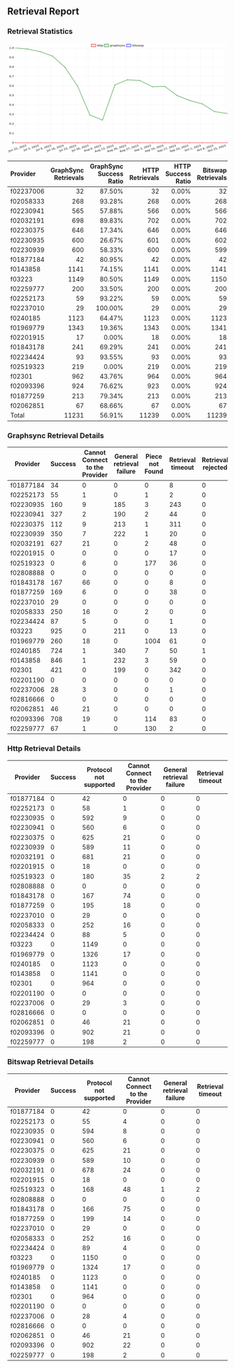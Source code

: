 ## Retrieval Report
### Retrieval Statistics
<img src="https://raw.githubusercontent.com/data-preservation-programs/filplus-checker-assets/main/filecoin-project/filecoin-plus-large-datasets/issues/2054/1697613673899.png"/>

| Provider  | GraphSync Retrievals | GraphSync Success Ratio | HTTP Retrievals | HTTP Success Ratio | Bitswap Retrievals | Bitswap Success Ratio |
| :-------- | -------------------: | ----------------------: | --------------: | -----------------: | -----------------: | --------------------: |
| f02237006 |                   32 |                  87.50% |              32 |              0.00% |                 32 |                 0.00% |
| f02058333 |                  268 |                  93.28% |             268 |              0.00% |                268 |                 0.00% |
| f02230941 |                  565 |                  57.88% |             566 |              0.00% |                566 |                 0.00% |
| f02032191 |                  698 |                  89.83% |             702 |              0.00% |                702 |                 0.00% |
| f02230375 |                  646 |                  17.34% |             646 |              0.00% |                646 |                 0.00% |
| f02230935 |                  600 |                  26.67% |             601 |              0.00% |                602 |                 0.00% |
| f02230939 |                  600 |                  58.33% |             600 |              0.00% |                599 |                 0.00% |
| f01877184 |                   42 |                  80.95% |              42 |              0.00% |                 42 |                 0.00% |
| f0143858  |                 1141 |                  74.15% |            1141 |              0.00% |               1141 |                 0.00% |
| f03223    |                 1149 |                  80.50% |            1149 |              0.00% |               1150 |                 0.00% |
| f02259777 |                  200 |                  33.50% |             200 |              0.00% |                200 |                 0.00% |
| f02252173 |                   59 |                  93.22% |              59 |              0.00% |                 59 |                 0.00% |
| f02237010 |                   29 |                 100.00% |              29 |              0.00% |                 29 |                 0.00% |
| f0240185  |                 1123 |                  64.47% |            1123 |              0.00% |               1123 |                 0.00% |
| f01969779 |                 1343 |                  19.36% |            1343 |              0.00% |               1341 |                 0.00% |
| f02201915 |                   17 |                   0.00% |              18 |              0.00% |                 18 |                 0.00% |
| f01843178 |                  241 |                  69.29% |             241 |              0.00% |                241 |                 0.00% |
| f02234424 |                   93 |                  93.55% |              93 |              0.00% |                 93 |                 0.00% |
| f02519323 |                  219 |                   0.00% |             219 |              0.00% |                219 |                 0.00% |
| f02301    |                  962 |                  43.76% |             964 |              0.00% |                964 |                 0.00% |
| f02093396 |                  924 |                  76.62% |             923 |              0.00% |                924 |                 0.00% |
| f01877259 |                  213 |                  79.34% |             213 |              0.00% |                213 |                 0.00% |
| f02062851 |                   67 |                  68.66% |              67 |              0.00% |                 67 |                 0.00% |
| Total     |                11231 |                  56.91% |           11239 |              0.00% |              11239 |                 0.00% |

### Graphsync Retrieval Details
| Provider  | Success | Cannot Connect to the Provider | General retrieval failure | Piece not Found | Retrieval timeout | Retrieval rejected |
| --------- | ------- | ------------------------------ | ------------------------- | --------------- | ----------------- | ------------------ |
| f01877184 | 34      | 0                              | 0                         | 0               | 8                 | 0                  |
| f02252173 | 55      | 1                              | 0                         | 1               | 2                 | 0                  |
| f02230935 | 160     | 9                              | 185                       | 3               | 243               | 0                  |
| f02230941 | 327     | 2                              | 190                       | 2               | 44                | 0                  |
| f02230375 | 112     | 9                              | 213                       | 1               | 311               | 0                  |
| f02230939 | 350     | 7                              | 222                       | 1               | 20                | 0                  |
| f02032191 | 627     | 21                             | 0                         | 2               | 48                | 0                  |
| f02201915 | 0       | 0                              | 0                         | 0               | 17                | 0                  |
| f02519323 | 0       | 6                              | 0                         | 177             | 36                | 0                  |
| f02808888 | 0       | 0                              | 0                         | 0               | 0                 | 0                  |
| f01843178 | 167     | 66                             | 0                         | 0               | 8                 | 0                  |
| f01877259 | 169     | 6                              | 0                         | 0               | 38                | 0                  |
| f02237010 | 29      | 0                              | 0                         | 0               | 0                 | 0                  |
| f02058333 | 250     | 16                             | 0                         | 2               | 0                 | 0                  |
| f02234424 | 87      | 5                              | 0                         | 0               | 1                 | 0                  |
| f03223    | 925     | 0                              | 211                       | 0               | 13                | 0                  |
| f01969779 | 260     | 18                             | 0                         | 1004            | 61                | 0                  |
| f0240185  | 724     | 1                              | 340                       | 7               | 50                | 1                  |
| f0143858  | 846     | 1                              | 232                       | 3               | 59                | 0                  |
| f02301    | 421     | 0                              | 199                       | 0               | 342               | 0                  |
| f02201190 | 0       | 0                              | 0                         | 0               | 0                 | 0                  |
| f02237006 | 28      | 3                              | 0                         | 0               | 1                 | 0                  |
| f02816666 | 0       | 0                              | 0                         | 0               | 0                 | 0                  |
| f02062851 | 46      | 21                             | 0                         | 0               | 0                 | 0                  |
| f02093396 | 708     | 19                             | 0                         | 114             | 83                | 0                  |
| f02259777 | 67      | 1                              | 0                         | 130             | 2                 | 0                  |

### Http Retrieval Details
| Provider  | Success | Protocol not supported | Cannot Connect to the Provider | General retrieval failure | Retrieval timeout |
| --------- | ------- | ---------------------- | ------------------------------ | ------------------------- | ----------------- |
| f01877184 | 0       | 42                     | 0                              | 0                         | 0                 |
| f02252173 | 0       | 58                     | 1                              | 0                         | 0                 |
| f02230935 | 0       | 592                    | 9                              | 0                         | 0                 |
| f02230941 | 0       | 560                    | 6                              | 0                         | 0                 |
| f02230375 | 0       | 625                    | 21                             | 0                         | 0                 |
| f02230939 | 0       | 589                    | 11                             | 0                         | 0                 |
| f02032191 | 0       | 681                    | 21                             | 0                         | 0                 |
| f02201915 | 0       | 18                     | 0                              | 0                         | 0                 |
| f02519323 | 0       | 180                    | 35                             | 2                         | 2                 |
| f02808888 | 0       | 0                      | 0                              | 0                         | 0                 |
| f01843178 | 0       | 167                    | 74                             | 0                         | 0                 |
| f01877259 | 0       | 195                    | 18                             | 0                         | 0                 |
| f02237010 | 0       | 29                     | 0                              | 0                         | 0                 |
| f02058333 | 0       | 252                    | 16                             | 0                         | 0                 |
| f02234424 | 0       | 88                     | 5                              | 0                         | 0                 |
| f03223    | 0       | 1149                   | 0                              | 0                         | 0                 |
| f01969779 | 0       | 1326                   | 17                             | 0                         | 0                 |
| f0240185  | 0       | 1123                   | 0                              | 0                         | 0                 |
| f0143858  | 0       | 1141                   | 0                              | 0                         | 0                 |
| f02301    | 0       | 964                    | 0                              | 0                         | 0                 |
| f02201190 | 0       | 0                      | 0                              | 0                         | 0                 |
| f02237006 | 0       | 29                     | 3                              | 0                         | 0                 |
| f02816666 | 0       | 0                      | 0                              | 0                         | 0                 |
| f02062851 | 0       | 46                     | 21                             | 0                         | 0                 |
| f02093396 | 0       | 902                    | 21                             | 0                         | 0                 |
| f02259777 | 0       | 198                    | 2                              | 0                         | 0                 |

### Bitswap Retrieval Details
| Provider  | Success | Protocol not supported | Cannot Connect to the Provider | General retrieval failure | Retrieval timeout |
| --------- | ------- | ---------------------- | ------------------------------ | ------------------------- | ----------------- |
| f01877184 | 0       | 42                     | 0                              | 0                         | 0                 |
| f02252173 | 0       | 55                     | 4                              | 0                         | 0                 |
| f02230935 | 0       | 594                    | 8                              | 0                         | 0                 |
| f02230941 | 0       | 560                    | 6                              | 0                         | 0                 |
| f02230375 | 0       | 625                    | 21                             | 0                         | 0                 |
| f02230939 | 0       | 589                    | 10                             | 0                         | 0                 |
| f02032191 | 0       | 678                    | 24                             | 0                         | 0                 |
| f02201915 | 0       | 18                     | 0                              | 0                         | 0                 |
| f02519323 | 0       | 168                    | 48                             | 1                         | 2                 |
| f02808888 | 0       | 0                      | 0                              | 0                         | 0                 |
| f01843178 | 0       | 166                    | 75                             | 0                         | 0                 |
| f01877259 | 0       | 199                    | 14                             | 0                         | 0                 |
| f02237010 | 0       | 29                     | 0                              | 0                         | 0                 |
| f02058333 | 0       | 252                    | 16                             | 0                         | 0                 |
| f02234424 | 0       | 89                     | 4                              | 0                         | 0                 |
| f03223    | 0       | 1150                   | 0                              | 0                         | 0                 |
| f01969779 | 0       | 1324                   | 17                             | 0                         | 0                 |
| f0240185  | 0       | 1123                   | 0                              | 0                         | 0                 |
| f0143858  | 0       | 1141                   | 0                              | 0                         | 0                 |
| f02301    | 0       | 964                    | 0                              | 0                         | 0                 |
| f02201190 | 0       | 0                      | 0                              | 0                         | 0                 |
| f02237006 | 0       | 28                     | 4                              | 0                         | 0                 |
| f02816666 | 0       | 0                      | 0                              | 0                         | 0                 |
| f02062851 | 0       | 46                     | 21                             | 0                         | 0                 |
| f02093396 | 0       | 902                    | 22                             | 0                         | 0                 |
| f02259777 | 0       | 198                    | 2                              | 0                         | 0                 |
